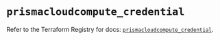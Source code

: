 # `prismacloudcompute_credential`

Refer to the Terraform Registry for docs: [`prismacloudcompute_credential`](https://registry.terraform.io/providers/paloaltonetworks/prismacloudcompute/0.8.0/docs/resources/credential).
